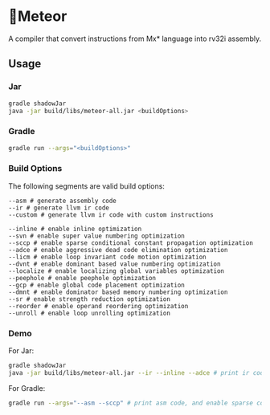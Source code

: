 # 🌟Meteor

A compiler that convert instructions from Mx* language into rv32i assembly.

## Usage

### Jar

```bash
gradle shadowJar
java -jar build/libs/meteor-all.jar <buildOptions>
```

### Gradle

```bash
gradle run --args="<buildOptions>"
```

### Build Options

The following segments are valid build options:

```shell
--asm # generate assembly code
--ir # generate llvm ir code
--custom # generate llvm ir code with custom instructions

--inline # enable inline optimization
--svn # enable super value numbering optimization
--sccp # enable sparse conditional constant propagation optimization
--adce # enable aggressive dead code elimination optimization
--licm # enable loop invariant code motion optimization
--dvnt # enable dominant based value numbering optimization
--localize # enable localizing global variables optimization
--peephole # enable peephole optimization
--gcp # enable global code placement optimization
--dmnt # enable dominator based memory numbering optimization
--sr # enable strength reduction optimization
--reorder # enable operand reordering optimization
--unroll # enable loop unrolling optimization
```

### Demo

For Jar:

```bash
gradle shadowJar
java -jar build/libs/meteor-all.jar --ir --inline --adce # print ir code, and enable inline and aggressive dead code elimination optimization
```

For Gradle:

```bash
gradle run --args="--asm --sccp" # print asm code, and enable sparse conditional constant propagation optimization
```